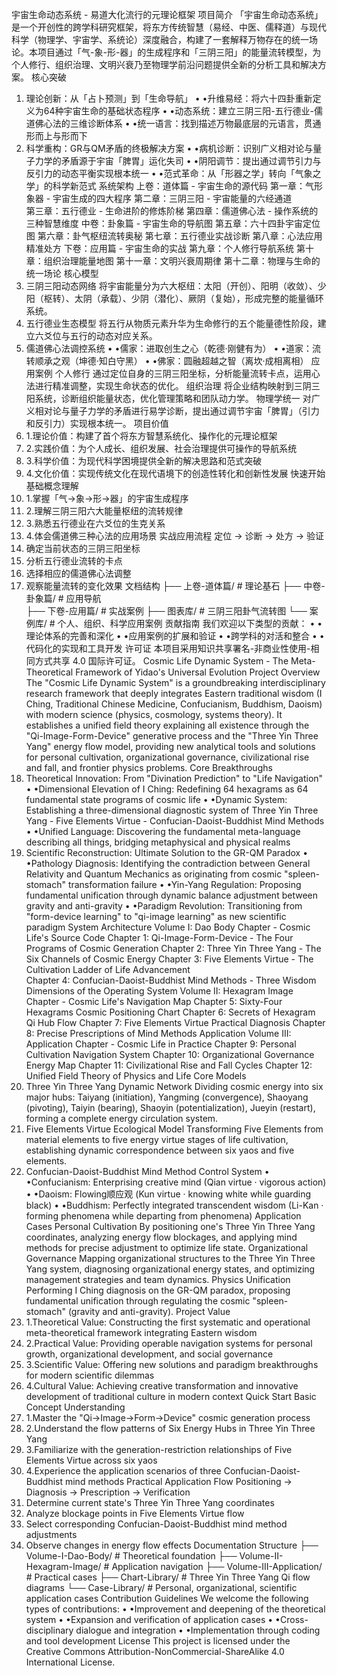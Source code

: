 宇宙生命动态系统 - 易道大化流行的元理论框架
项目简介
「宇宙生命动态系统」是一个开创性的跨学科研究框架，将东方传统智慧（易经、中医、儒释道）与现代科学（物理学、宇宙学、系统论）深度融合，构建了一套解释万物存在的统一场论。本项目通过「气-象-形-器」的生成程序和「三阴三阳」的能量流转模型，为个人修行、组织治理、文明兴衰乃至物理学前沿问题提供全新的分析工具和解决方案。
核心突破
1. 理论创新：从「占卜预测」到「生命导航」
•	•升维易经：将六十四卦重新定义为64种宇宙生命的基础状态程序
•	•动态系统：建立三阴三阳-五行德业-儒道佛心法的三维诊断体系
•	•统一语言：找到描述万物最底层的元语言，贯通形而上与形而下
2. 科学重构：GR与QM矛盾的终极解决方案
•	•病机诊断：识别广义相对论与量子力学的矛盾源于宇宙「脾胃」运化失司
•	•阴阳调节：提出通过调节引力与反引力的动态平衡实现根本统一
•	•范式革命：从「形器之学」转向「气象之学」的科学新范式
系统架构
上卷：道体篇 - 宇宙生命的源代码
第一章：气形象器 - 宇宙生成的四大程序
第二章：三阴三阳 - 宇宙能量的六经通道  
第三章：五行德业 - 生命进阶的修炼阶梯
第四章：儒道佛心法 - 操作系统的三种智慧维度
中卷：卦象篇 - 宇宙生命的导航图
第五章：六十四卦宇宙定位图
第六章：卦气枢纽流转奥秘
第七章：五行德业实战诊断
第八章：心法应用精准处方
下卷：应用篇 - 宇宙生命的实战
第九章：个人修行导航系统
第十章：组织治理能量地图
第十一章：文明兴衰周期律
第十二章：物理与生命的统一场论
核心模型
1. 三阴三阳动态网络
将宇宙能量分为六大枢纽：太阳（开创）、阳明（收敛）、少阳（枢转）、太阴（承载）、少阴（潜化）、厥阴（复始），形成完整的能量循环系统。
2. 五行德业生态模型
将五行从物质元素升华为生命修行的五个能量德性阶段，建立六爻位与五行的动态对应关系。
3. 儒道佛心法调控系统
•	•儒家：进取创生之心（乾德·刚健有为）
•	•道家：流转顺承之观（坤德·知白守黑）
•	•佛家：圆融超越之智（离坎·成相离相）
应用案例
个人修行
通过定位自身的三阴三阳坐标，分析能量流转卡点，运用心法进行精准调整，实现生命状态的优化。
组织治理
将企业结构映射到三阴三阳系统，诊断组织能量状态，优化管理策略和团队动力学。
物理学统一
对广义相对论与量子力学的矛盾进行易学诊断，提出通过调节宇宙「脾胃」（引力和反引力）实现根本统一。
项目价值
1.	1.理论价值：构建了首个将东方智慧系统化、操作化的元理论框架
2.	2.实践价值：为个人成长、组织发展、社会治理提供可操作的导航系统
3.	3.科学价值：为现代科学困境提供全新的解决思路和范式突破
4.	4.文化价值：实现传统文化在现代语境下的创造性转化和创新性发展
快速开始
基础概念理解
1.	1.掌握「气→象→形→器」的宇宙生成程序
2.	2.理解三阴三阳六大能量枢纽的流转规律
3.	3.熟悉五行德业在六爻位的生克关系
4.	4.体会儒道佛三种心法的应用场景
实战应用流程
定位 → 诊断 → 处方 → 验证
1. 确定当前状态的三阴三阳坐标
2. 分析五行德业流转的卡点
3. 选择相应的儒道佛心法调整
4. 观察能量流转的变化效果
文档结构
  ├── 上卷-道体篇/          # 理论基石
  ├── 中卷-卦象篇/          # 应用导航  
  ├── 下卷-应用篇/          # 实战案例
  ├── 图表库/               # 三阴三阳卦气流转图
  └── 案例库/               # 个人、组织、科学应用案例
贡献指南
我们欢迎以下类型的贡献：
•	•理论体系的完善和深化
•	•应用案例的扩展和验证
•	•跨学科的对活和整合
•	•代码化的实现和工具开发
许可证
本项目采用知识共享署名-非商业性使用-相同方式共享 4.0 国际许可证。
Cosmic Life Dynamic System - The Meta-Theoretical Framework of Yidao's Universal Evolution
Project Overview
The "Cosmic Life Dynamic System" is a groundbreaking interdisciplinary research framework that deeply integrates Eastern traditional wisdom (I Ching, Traditional Chinese Medicine, Confucianism, Buddhism, Daoism) with modern science (physics, cosmology, systems theory). It establishes a unified field theory explaining all existence through the "Qi-Image-Form-Device" generative process and the "Three Yin Three Yang" energy flow model, providing new analytical tools and solutions for personal cultivation, organizational governance, civilizational rise and fall, and frontier physics problems.
Core Breakthroughs
1. Theoretical Innovation: From "Divination Prediction" to "Life Navigation"
•	•Dimensional Elevation of I Ching: Redefining 64 hexagrams as 64 fundamental state programs of cosmic life
•	•Dynamic System: Establishing a three-dimensional diagnostic system of Three Yin Three Yang - Five Elements Virtue - Confucian-Daoist-Buddhist Mind Methods
•	•Unified Language: Discovering the fundamental meta-language describing all things, bridging metaphysical and physical realms
2. Scientific Reconstruction: Ultimate Solution to the GR-QM Paradox
•	•Pathology Diagnosis: Identifying the contradiction between General Relativity and Quantum Mechanics as originating from cosmic "spleen-stomach" transformation failure
•	•Yin-Yang Regulation: Proposing fundamental unification through dynamic balance adjustment between gravity and anti-gravity
•	•Paradigm Revolution: Transitioning from "form-device learning" to "qi-image learning" as new scientific paradigm
System Architecture
Volume I: Dao Body Chapter - Cosmic Life's Source Code
Chapter 1: Qi-Image-Form-Device - The Four Programs of Cosmic Generation
Chapter 2: Three Yin Three Yang - The Six Channels of Cosmic Energy
Chapter 3: Five Elements Virtue - The Cultivation Ladder of Life Advancement  
Chapter 4: Confucian-Daoist-Buddhist Mind Methods - Three Wisdom Dimensions of the Operating System
Volume II: Hexagram Image Chapter - Cosmic Life's Navigation Map
Chapter 5: Sixty-Four Hexagrams Cosmic Positioning Chart
Chapter 6: Secrets of Hexagram Qi Hub Flow
Chapter 7: Five Elements Virtue Practical Diagnosis
Chapter 8: Precise Prescriptions of Mind Methods Application
Volume III: Application Chapter - Cosmic Life in Practice
Chapter 9: Personal Cultivation Navigation System
Chapter 10: Organizational Governance Energy Map
Chapter 11: Civilizational Rise and Fall Cycles
Chapter 12: Unified Field Theory of Physics and Life
Core Models
1. Three Yin Three Yang Dynamic Network
Dividing cosmic energy into six major hubs: Taiyang (initiation), Yangming (convergence), Shaoyang (pivoting), Taiyin (bearing), Shaoyin (potentialization), Jueyin (restart), forming a complete energy circulation system.
2. Five Elements Virtue Ecological Model
Transforming Five Elements from material elements to five energy virtue stages of life cultivation, establishing dynamic correspondence between six yaos and five elements.
3. Confucian-Daoist-Buddhist Mind Method Control System
•	•Confucianism: Enterprising creative mind (Qian virtue · vigorous action)
•	•Daoism: Flowing顺应观 (Kun virtue · knowing white while guarding black)
•	•Buddhism: Perfectly integrated transcendent wisdom (Li-Kan · forming phenomena while departing from phenomena)
Application Cases
Personal Cultivation
By positioning one's Three Yin Three Yang coordinates, analyzing energy flow blockages, and applying mind methods for precise adjustment to optimize life state.
Organizational Governance
Mapping organizational structures to the Three Yin Three Yang system, diagnosing organizational energy states, and optimizing management strategies and team dynamics.
Physics Unification
Performing I Ching diagnosis on the GR-QM paradox, proposing fundamental unification through regulating the cosmic "spleen-stomach" (gravity and anti-gravity).
Project Value
1.	1.Theoretical Value: Constructing the first systematic and operational meta-theoretical framework integrating Eastern wisdom
2.	2.Practical Value: Providing operable navigation systems for personal growth, organizational development, and social governance
3.	3.Scientific Value: Offering new solutions and paradigm breakthroughs for modern scientific dilemmas
4.	4.Cultural Value: Achieving creative transformation and innovative development of traditional culture in modern context
Quick Start
Basic Concept Understanding
1.	1.Master the "Qi→Image→Form→Device" cosmic generation process
2.	2.Understand the flow patterns of Six Energy Hubs in Three Yin Three Yang
3.	3.Familiarize with the generation-restriction relationships of Five Elements Virtue across six yaos
4.	4.Experience the application scenarios of three Confucian-Daoist-Buddhist mind methods
Practical Application Flow
Positioning → Diagnosis → Prescription → Verification
1. Determine current state's Three Yin Three Yang coordinates
2. Analyze blockage points in Five Elements Virtue flow
3. Select corresponding Confucian-Daoist-Buddhist mind method adjustments
4. Observe changes in energy flow effects
Documentation Structure
  ├── Volume-I-Dao-Body/          # Theoretical foundation
  ├── Volume-II-Hexagram-Image/    # Application navigation
  ├── Volume-III-Application/     # Practical cases
  ├── Chart-Library/              # Three Yin Three Yang Qi flow diagrams
  └── Case-Library/               # Personal, organizational, scientific application cases
Contribution Guidelines
We welcome the following types of contributions:
•	•Improvement and deepening of the theoretical system
•	•Expansion and verification of application cases
•	•Cross-disciplinary dialogue and integration
•	•Implementation through coding and tool development
License
This project is licensed under the Creative Commons Attribution-NonCommercial-ShareAlike 4.0 International License.
